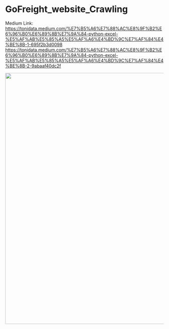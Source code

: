 # GoFreight_website_Crawling

Medium Link: 
https://tonidata.medium.com/%E7%B5%A6%E7%88%AC%E8%9F%B2%E6%96%B0%E6%89%8B%E7%9A%84-python-excel-%E5%AF%AB%E5%85%A5%E5%AF%A6%E4%BD%9C%E7%AF%84%E4%BE%8B-1-695f2b3d0098
https://tonidata.medium.com/%E7%B5%A6%E7%88%AC%E8%9F%B2%E6%96%B0%E6%89%8B%E7%9A%84-python-excel-%E5%AF%AB%E5%85%A5%E5%AF%A6%E4%BD%9C%E7%AF%84%E4%BE%8B-2-9abaaf40dc2f

<img src = "https://github.com/Tonyyengithub/Line-OSA-automation-script/blob/master/photo/Screen%20Shot%202020-09-01%20at%2010.24.32%20AM.png" width = "800">
